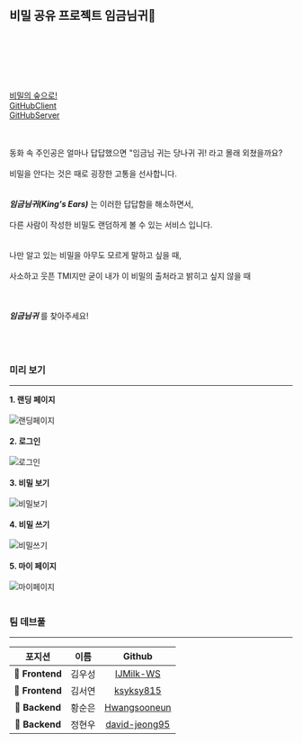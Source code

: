 </br></br></br> 
## 비밀 공유 프로젝트 임금님귀🐴</br></br></br></br></br>

[비밀의 숲으로!](https://kingdonkey.site/)</br>
[GitHubClient](https://github.com/codestates/Kings-ears-client/)</br>
[GitHubServer](https://github.com/codestates/Kings-ears-server/)</br></br></br>

동화 속 주인공은 얼마나 답답했으면 "임금님 귀는 당나귀 귀! 라고 몰래 외쳤을까요?</br></br>
비밀을 안다는 것은 때로 굉장한 고통을 선사합니다.
</br></br></br>
***임금님귀(King's Ears)*** 는 이러한 답답함을 해소하면서, </br></br>
다른 사람이 작성한 비밀도 랜덤하게 볼 수 있는 서비스 입니다.
</br></br></br>
나만 알고 있는 비밀을 아무도 모르게 말하고 싶을 때, </br></br>
사소하고 웃픈 TMI지만 굳이 내가 이 비밀의 출처라고 밝히고 싶지 않을 때
</br></br></br></br>
***임금님귀*** 를 찾아주세요!
</br></br></br></br>

### 미리 보기
***

**1. 랜딩 페이지**
</br></br>
![랜딩페이지](https://user-images.githubusercontent.com/78010395/122497868-120cd700-d029-11eb-80d3-c47097da496b.gif)
</br></br>
**2. 로그인**
</br></br>
![로그인](https://user-images.githubusercontent.com/78010395/122498257-bd1d9080-d029-11eb-84f8-dda3aae3a591.gif)
</br></br>
**3. 비밀 보기**
</br></br>
![비밀보기](https://user-images.githubusercontent.com/78010395/122498556-4af97b80-d02a-11eb-9e03-cf972a98ed86.gif)
</br></br>
**4. 비밀 쓰기**
</br></br>
![비밀쓰기](https://user-images.githubusercontent.com/78010395/122498729-9a3fac00-d02a-11eb-952d-b70a6c13c51d.gif)
</br></br>
**5. 마이 페이지**
</br></br>
![마이페이지](https://user-images.githubusercontent.com/78010395/122498933-f1de1780-d02a-11eb-8926-a57bb1debb8d.gif)
</br></br>

### 팀 데브풀
***
| 포지션 | 이름 | Github |
|:----------:|:----------:|:----------:|
| 🧡 **Frontend** | 김우성 | [IJMilk-WS](https://github.com/IJMilk-WS) |
| 🧡 **Frontend** | 김서연 | [ksyksy815](https://github.com/ksyksy815) |
| 💜 **Backend** | 황순은 | [Hwangsooneun](https://github.com/Hwangsooneun) |
| 💜 **Backend** | 정현우 | [david-jeong95](https://github.com/david-Jeong95) |

